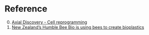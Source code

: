 # Reference

0. [Axial Discovery - Cell reprogramming](https://discoverybio.substack.com/p/axial-discovery-cell-reprogramming)
0. [New Zealand’s Humble Bee Bio is using bees to create bioplastics](https://www.nxtaltfoods.com/news/articles/plant-based/new-zealands-humble-bee-bio-is-using-bees-to-create-bioplastics/)


